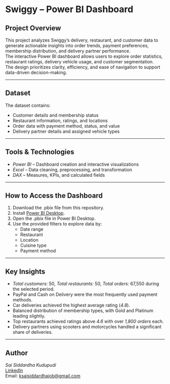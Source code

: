 # Swiggy – Power BI Dashboard

## Project Overview
This project analyzes Swiggy’s delivery, restaurant, and customer data to generate actionable insights into order trends, payment preferences, membership distribution, and delivery partner performance.  
The interactive Power BI dashboard allows users to explore order statistics, restaurant ratings, delivery vehicle usage, and customer segmentation.  
The design prioritizes clarity, efficiency, and ease of navigation to support data-driven decision-making.

---

## Dataset
The dataset contains:
- Customer details and membership status  
- Restaurant information, ratings, and locations  
- Order data with payment method, status, and value  
- Delivery partner details and assigned vehicle types  

---

## Tools & Technologies
- *Power BI* – Dashboard creation and interactive visualizations  
- *Excel* – Data cleaning, preprocessing, and transformation  
- *DAX* – Measures, KPIs, and calculated fields  

---

## How to Access the Dashboard
1. Download the .pbix file from this repository.  
2. Install [Power BI Desktop](https://powerbi.microsoft.com/desktop/).  
3. Open the .pbix file in Power BI Desktop.  
4. Use the provided filters to explore data by:  
   - Date range  
   - Restaurant  
   - Location  
   - Cuisine type  
   - Payment method  

---

## Key Insights
- *Total customers:* 50, *Total restaurants:* 50, *Total orders:* 67,550 during the selected period.  
- PayPal and Cash on Delivery were the most frequently used payment methods.  
- Car deliveries achieved the highest average rating (*4.8*).  
- Balanced distribution of membership types, with Gold and Platinum leading slightly.  
- Top restaurants achieved ratings above *4.6* with over *1,800 orders* each.  
- Delivery partners using scooters and motorcycles handled a significant share of deliveries.  

---

## Author
*Sai Siddardha Kudupudi*  
[LinkedIn](https://www.linkedin.com/in/sai-siddardha-kudupudi-663592244/)  
Email: ksaisiddardhajob@gmail.com
